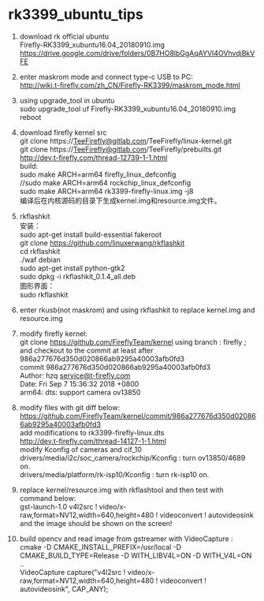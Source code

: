 # rk3399_ubuntu_tips
1. download rk official ubuntu  
Firefly-RK3399_xubuntu16.04_20180910.img  
https://drive.google.com/drive/folders/0B7HO8lbGgAqAYVI4OVhvdjBkVFE  

2. enter maskrom mode and connect type-c USB to PC:  
http://wiki.t-firefly.com/zh_CN/Firefly-RK3399/maskrom_mode.html  

3. using upgrade_tool in ubuntu  
sudo upgrade_tool uf Firefly-RK3399_xubuntu16.04_20180910.img  
reboot  

4. download firefly kernel src  
git clone https://TeeFirefly@gitlab.com/TeeFirefly/linux-kernel.git  
git clone https://TeeFirefly@gitlab.com/TeeFirefly/prebuilts.git  
http://dev.t-firefly.com/thread-12739-1-1.html  
build:  
        sudo make ARCH=arm64 firefly_linux_defconfig  
        //sudo make ARCH=arm64 rockchip_linux_defconfig    
        sudo make ARCH=arm64 rk3399-firefly-linux.img -j8  
        编译后在内核源码的目录下生成kernel.img和resource.img文件。  

5. rkflashkit  
安装：  
sudo apt-get install build-essential fakeroot   
git clone https://github.com/linuxerwang/rkflashkit  
cd rkflashkit  
./waf debian  
sudo apt-get install python-gtk2  
sudo dpkg -i rkflashkit_0.1.4_all.deb  
图形界面：  
sudo rkflashkit  

6. enter rkusb(not maskrom) and using rkflashkit to replace kernel.img and resource.img  

7. modify firefly kernel:  
git clone https://github.com/FireflyTeam/kernel
using branch : firefly ; and checkout to the commit at least after 986a277676d350d020866ab9295a40003afb0fd3  
commit 986a277676d350d020866ab9295a40003afb0fd3  
Author: hzq <service@t-firefly.com>  
Date:   Fri Sep 7 15:36:32 2018 +0800  
    arm64: dts: support camera ov13850  

8. modify files with git diff below:  
https://github.com/FireflyTeam/kernel/commit/986a277676d350d020866ab9295a40003afb0fd3  
add modifications to rk3399-firefly-linux.dts  
http://dev.t-firefly.com/thread-14127-1-1.html  
modify Kconfig of cameras and cif_10  
drivers/media/i2c/soc_camera/rockchip/Kconfig : turn ov13850/4689 on.  
drivers/media/platform/rk-isp10/Kconfig : turn rk-isp10 on.  

9. replace kernel/resource.img with rkflashtool and then test with command below:  
gst-launch-1.0 v4l2src ! video/x-raw,format=NV12,width=640,height=480 ! videoconvert ! autovideosink  
and the image should be shown on the screen!  

10. build opencv    and       read image from gstreamer with VideoCapture :  
cmake -D CMAKE_INSTALL_PREFIX=/usr/local -D CMAKE_BUILD_TYPE=Release -D WITH_LIBV4L=ON -D WITH_V4L=ON ..  
VideoCapture capture("v4l2src ! video/x-raw,format=NV12,width=640,height=480 ! videoconvert ! autovideosink", CAP_ANY);  

